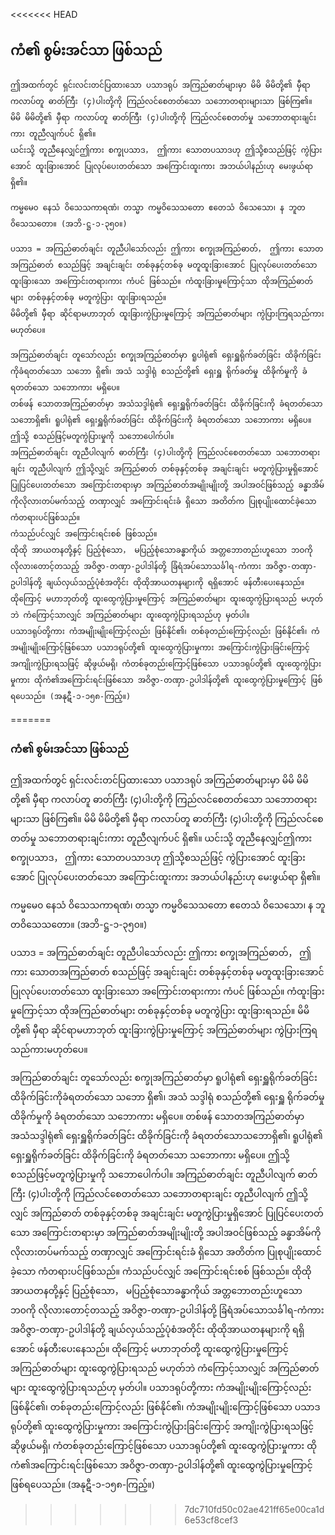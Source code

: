 <<<<<<< HEAD
## ကံ၏ စွမ်းအင်သာ ဖြစ်သည်

    ဤအထက်တွင် ရှင်းလင်းတင်ပြထားသော ပသာဒရုပ် အကြည်ဓာတ်များမှာ မိမိ မိမိတို့၏ မှီရာ ကလာပ်တူ ဓာတ်ကြီး (၄)ပါးတို့ကို ကြည်လင်စေတတ်သော သဘောတရားများသာ ဖြစ်ကြ၏။ 
    မိမိ မိမိတို့၏ မှီရာ ကလာပ်တူ ဓာတ်ကြီး (၄)ပါးတို့ကို ကြည်လင်စေတတ်မှု သဘောတရားချင်းကား တူညီလျက်ပင် ရှိ၏။ 
    ယင်းသို့ တူညီနေလျှင်ဤကား စက္ခုပသာဒ， ဤကား သောတပသာဒဟု ဤသို့စသည်ဖြင့် ကွဲပြားအောင် ထူးခြားအောင် ပြုလုပ်ပေးတတ်သော အကြောင်းထူးကား အဘယ်ပါနည်းဟု မေးဖွယ်ရာ ရှိ၏။

    ကမ္မမေ၀ နေသံ ဝိသေသကာရဏံ၊ တသ္မာ ကမ္မဝိသေသတော ဧတေသံ ဝိသေသော၊ န ဘူတဝိသေသတော။ (အဘိ-ဋ္ဌ-၁-၃၅၀။)

    ပသာဒ = အကြည်ဓာတ်ချင်း တူညီပါသော်လည်း ဤကား စက္ခုအကြည်ဓာတ်， ဤကား သောတအကြည်ဓာတ် စသည်ဖြင့် အချင်းချင်း တစ်ခုနှင့်တစ်ခု မတူထူးခြားအောင် ပြုလုပ်ပေးတတ်သော ထူးခြားသော အကြောင်းတရားကား ကံပင် ဖြစ်သည်။ ကံထူးခြားမှုကြောင့်သာ ထိုအကြည်ဓာတ်များ တစ်ခုနှင့်တစ်ခု မတူကွဲပြား ထူးခြားရသည်။ 
    မိမိတို့၏ မှီရာ ဆိုင်ရာမဟာဘုတ် ထူးခြားကွဲပြားမှုကြောင့် အကြည်ဓာတ်များ ကွဲပြားကြရသည်ကားမဟုတ်ပေ။  

    အကြည်ဓာတ်ချင်း တူသော်လည်း စက္ခုအကြည်ဓာတ်မှာ ရူပါရုံ၏ ရှေးရှူရိုက်ခတ်ခြင်း ထိခိုက်ခြင်းကိုခံရတတ်သော သဘော ရှိ၏၊ အသံ သဒ္ဒါရုံ စသည်တို့၏ ရှေးရှူ ရိုက်ခတ်မှု ထိခိုက်မှုကို ခံရတတ်သော သဘောကား မရှိပေ။ 
    တစ်ဖန် သောတအကြည်ဓာတ်မှာ အသံသဒ္ဒါရုံ၏ ရှေးရှူရိုက်ခတ်ခြင်း ထိခိုက်ခြင်းကို ခံရတတ်သောသဘောရှိ၏၊ ရူပါရုံ၏ ရှေးရှူရိုက်ခတ်ခြင်း ထိခိုက်ခြင်းကို ခံရတတ်သော သဘောကား မရှိပေ။ 
    ဤသို့ စသည်ဖြင့်မတူကွဲပြားမှုကို သဘောပေါက်ပါ။ 
    အကြည်ဓာတ်ချင်း တူညီပါလျက် ဓာတ်ကြီး (၄)ပါးတို့ကို ကြည်လင်စေတတ်သော သဘောတရားချင်း တူညီပါလျက် ဤသို့လျှင် အကြည်ဓာတ် တစ်ခုနှင့်တစ်ခု အချင်းချင်း မတူကွဲပြားမှုရှိအောင် ပြုပြင်ပေးတတ်သော အကြောင်းတရားမှာ အကြည်ဓာတ်အမျိုးမျိုးတို့ အပါအဝင်ဖြစ်သည့် ခန္ဓာအိမ်ကိုလိုလားတပ်မက်သည့် တဏှာလျှင် အကြောင်းရင်းခံ ရှိသော အတိတ်က ပြုစုပျိုးထောင်ခဲ့သော ကံတရားပင်ဖြစ်သည်။ 
    ကံသည်ပင်လျှင် အကြောင်းရင်းစစ် ဖြစ်သည်။ 
    ထိုထို အာယတနတို့နှင့် ပြည့်စုံသော， မပြည့်စုံသောခန္ဓာကိုယ် အတ္တဘောတည်းဟူသော ဘ၀ကို လိုလားတောင့်တသည့် အဝိဇ္ဇာ-တဏှာ-ဥပါဒါန်တို့ ခြံရံအပ်သောသင်္ခါရ-ကံကား အဝိဇ္ဇာ-တဏှာ-ဥပါဒါန်တို့ ချယ်လှယ်သည့်ပုံစံအတိုင်း ထိုထိုအာယတနများကို ရရှိအောင် ဖန်တီးပေးနေသည်။ 
    ထိုကြောင့် မဟာဘုတ်တို့ ထူးထွေကွဲပြားမှုကြောင့် အကြည်ဓာတ်များ ထူးထွေကွဲပြားရသည် မဟုတ်ဘဲ ကံကြောင့်သာလျှင် အကြည်ဓာတ်များ ထူးထွေကွဲပြားရသည်ဟု မှတ်ပါ။ 
    ပသာဒရုပ်တို့ကား ကံအမျိုးမျိုးကြောင့်လည်း ဖြစ်နိုင်၏၊ တစ်ခုတည်းကြောင့်လည်း ဖြစ်နိုင်၏၊ ကံအမျိုးမျိုးကြောင့်ဖြစ်သော ပသာဒရုပ်တို့၏ ထူးထွေကွဲပြားမှုကား အကြောင်းကွဲပြားခြင်းကြောင့် အကျိုးကွဲပြားရသဖြင့် ဆိုဖွယ်မရှိ၊ ကံတစ်ခုတည်းကြောင့်ဖြစ်သော ပသာဒရုပ်တို့၏ ထူးထွေကွဲပြားမှုကား ထိုကံ၏အကြောင်းရင်းဖြစ်သော အဝိဇ္ဇာ-တဏှာ-ဥပါဒါန်တို့၏ ထူးထွေကွဲပြားမှုကြောင့် ဖြစ်ရပေသည်။ (အနုဋီ-၁-၁၅၈-ကြည့်။)
=======
### ကံ၏ စွမ်းအင်သာ ဖြစ်သည်

ဤအထက်တွင် ရှင်းလင်းတင်ပြထားသော ပသာဒရုပ် အကြည်ဓာတ်များမှာ မိမိ မိမိတို့၏ မှီရာ ကလာပ်တူ ဓာတ်ကြီး (၄)ပါးတို့ကို ကြည်လင်စေတတ်သော သဘောတရားများသာ ဖြစ်ကြ၏။ 
မိမိ မိမိတို့၏ မှီရာ ကလာပ်တူ ဓာတ်ကြီး (၄)ပါးတို့ကို ကြည်လင်စေတတ်မှု သဘောတရားချင်းကား တူညီလျက်ပင် ရှိ၏။ 
ယင်းသို့ တူညီနေလျှင်ဤကား စက္ခုပသာဒ， ဤကား သောတပသာဒဟု ဤသို့စသည်ဖြင့် ကွဲပြားအောင် ထူးခြားအောင် ပြုလုပ်ပေးတတ်သော အကြောင်းထူးကား အဘယ်ပါနည်းဟု မေးဖွယ်ရာ ရှိ၏။

ကမ္မမေ၀ နေသံ ဝိသေသကာရဏံ၊ တသ္မာ ကမ္မဝိသေသတော ဧတေသံ ဝိသေသော၊ န ဘူတဝိသေသတော။ (အဘိ-ဋ္ဌ-၁-၃၅၀။)

ပသာဒ = အကြည်ဓာတ်ချင်း တူညီပါသော်လည်း ဤကား စက္ခုအကြည်ဓာတ်， ဤကား သောတအကြည်ဓာတ် စသည်ဖြင့် အချင်းချင်း တစ်ခုနှင့်တစ်ခု မတူထူးခြားအောင် ပြုလုပ်ပေးတတ်သော ထူးခြားသော အကြောင်းတရားကား ကံပင် ဖြစ်သည်။ ကံထူးခြားမှုကြောင့်သာ ထိုအကြည်ဓာတ်များ တစ်ခုနှင့်တစ်ခု မတူကွဲပြား ထူးခြားရသည်။ 
မိမိတို့၏ မှီရာ ဆိုင်ရာမဟာဘုတ် ထူးခြားကွဲပြားမှုကြောင့် အကြည်ဓာတ်များ ကွဲပြားကြရသည်ကားမဟုတ်ပေ။  

အကြည်ဓာတ်ချင်း တူသော်လည်း စက္ခုအကြည်ဓာတ်မှာ ရူပါရုံ၏ ရှေးရှူရိုက်ခတ်ခြင်း ထိခိုက်ခြင်းကိုခံရတတ်သော သဘော ရှိ၏၊ အသံ သဒ္ဒါရုံ စသည်တို့၏ ရှေးရှူ ရိုက်ခတ်မှု ထိခိုက်မှုကို ခံရတတ်သော သဘောကား မရှိပေ။ 
တစ်ဖန် သောတအကြည်ဓာတ်မှာ အသံသဒ္ဒါရုံ၏ ရှေးရှူရိုက်ခတ်ခြင်း ထိခိုက်ခြင်းကို ခံရတတ်သောသဘောရှိ၏၊ ရူပါရုံ၏ ရှေးရှူရိုက်ခတ်ခြင်း ထိခိုက်ခြင်းကို ခံရတတ်သော သဘောကား မရှိပေ။ 
ဤသို့ စသည်ဖြင့်မတူကွဲပြားမှုကို သဘောပေါက်ပါ။ 
အကြည်ဓာတ်ချင်း တူညီပါလျက် ဓာတ်ကြီး (၄)ပါးတို့ကို ကြည်လင်စေတတ်သော သဘောတရားချင်း တူညီပါလျက် ဤသို့လျှင် အကြည်ဓာတ် တစ်ခုနှင့်တစ်ခု အချင်းချင်း မတူကွဲပြားမှုရှိအောင် ပြုပြင်ပေးတတ်သော အကြောင်းတရားမှာ အကြည်ဓာတ်အမျိုးမျိုးတို့ အပါအဝင်ဖြစ်သည့် ခန္ဓာအိမ်ကိုလိုလားတပ်မက်သည့် တဏှာလျှင် အကြောင်းရင်းခံ ရှိသော အတိတ်က ပြုစုပျိုးထောင်ခဲ့သော ကံတရားပင်ဖြစ်သည်။ 
ကံသည်ပင်လျှင် အကြောင်းရင်းစစ် ဖြစ်သည်။ 
ထိုထို အာယတနတို့နှင့် ပြည့်စုံသော， မပြည့်စုံသောခန္ဓာကိုယ် အတ္တဘောတည်းဟူသော ဘ၀ကို လိုလားတောင့်တသည့် အဝိဇ္ဇာ-တဏှာ-ဥပါဒါန်တို့ ခြံရံအပ်သောသင်္ခါရ-ကံကား အဝိဇ္ဇာ-တဏှာ-ဥပါဒါန်တို့ ချယ်လှယ်သည့်ပုံစံအတိုင်း ထိုထိုအာယတနများကို ရရှိအောင် ဖန်တီးပေးနေသည်။ 
ထိုကြောင့် မဟာဘုတ်တို့ ထူးထွေကွဲပြားမှုကြောင့် အကြည်ဓာတ်များ ထူးထွေကွဲပြားရသည် မဟုတ်ဘဲ ကံကြောင့်သာလျှင် အကြည်ဓာတ်များ ထူးထွေကွဲပြားရသည်ဟု မှတ်ပါ။ 
ပသာဒရုပ်တို့ကား ကံအမျိုးမျိုးကြောင့်လည်း ဖြစ်နိုင်၏၊ တစ်ခုတည်းကြောင့်လည်း ဖြစ်နိုင်၏၊ ကံအမျိုးမျိုးကြောင့်ဖြစ်သော ပသာဒရုပ်တို့၏ ထူးထွေကွဲပြားမှုကား အကြောင်းကွဲပြားခြင်းကြောင့် အကျိုးကွဲပြားရသဖြင့် ဆိုဖွယ်မရှိ၊ ကံတစ်ခုတည်းကြောင့်ဖြစ်သော ပသာဒရုပ်တို့၏ ထူးထွေကွဲပြားမှုကား ထိုကံ၏အကြောင်းရင်းဖြစ်သော အဝိဇ္ဇာ-တဏှာ-ဥပါဒါန်တို့၏ ထူးထွေကွဲပြားမှုကြောင့် ဖြစ်ရပေသည်။ (အနုဋီ-၁-၁၅၈-ကြည့်။)
>>>>>>> 7dc710fd50c02ae421ff65e00ca1d6e53cf8cef3
